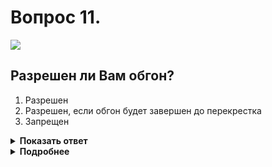 # Вопрос 11.

![](https://s.drom.ru/i24227/pdd/tickets/2016/1542608318.jpg)

## Разрешен ли Вам обгон?

1. Разрешен
2. Разрешен, если обгон будет завершен до перекрестка
3. Запрещен

<details>
<summary><b>Показать ответ</b></summary>
Правильный ответ: 1
</details>
<details>
<summary><b>Подробнее</b></summary>
Обгон запрещён на равнозначных перекрёстках. Вы же, согласно знаку 2.3.1 «Пересечение со второстепенной дорогой», двигаетесь по направлению главной дороги. Можете совершить обгон.
(«Дорожные знаки», пункт 11.4 ПДД)
</details>